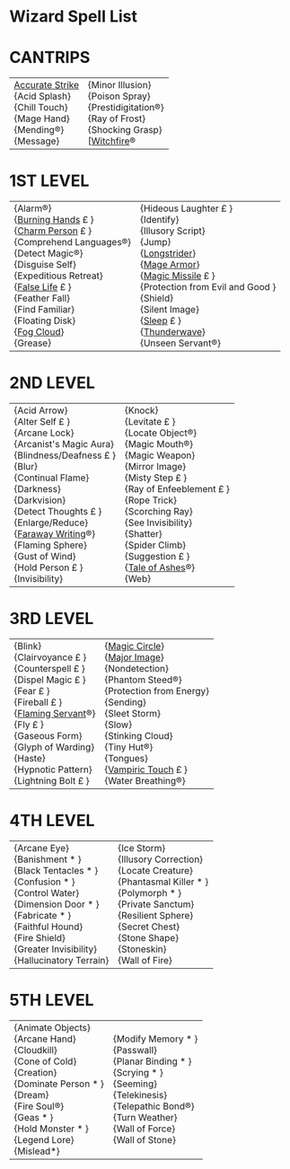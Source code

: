 # Wizard Spell List
# CANTRIPS

|   |   |
|---|---|
|[Accurate Strike](https://skroxiousdm.github.io/SkroxiousDM/6.Spells/Spell%20Descriptions/0%20Cantrips/ACCURATE%20STRIKE)<br>{Acid Splash}<br>{Chill Touch}<br>{Mage Hand}<br>{Mending&reg;}<br>{Message}|{Minor Illusion}<br>{Poison Spray}<br>{Prestidigitation&reg;}<br>{Ray of Frost}<br>{Shocking Grasp}<br>[[Witchfire](https://skroxiousdm.github.io/SkroxiousDM/6.Spells/Spell%20Descriptions/0%20Cantrips/WITCHFIRE)&reg;|

# 1ST LEVEL

|   |   |
|---|---|
{Alarm&reg;}<br>{[Burning Hands](https://skroxiousdm.github.io/SkroxiousDM/6.Spells/Spell%20Descriptions/1st%20Level%20Spells/Burning%20Hands) £ }<br>{[Charm Person](https://skroxiousdm.github.io/SkroxiousDM/6.Spells/Spell%20Descriptions/1st%20Level%20Spells/Charm%20Person) £ }<br>{Comprehend Languages&reg;}<br>{Detect Magic&reg;}<br>{Disguise Self}<br>{Expeditious Retreat}<br>{[False Life](https://skroxiousdm.github.io/SkroxiousDM/6.Spells/Spell%20Descriptions/1st%20Level%20Spells/False%20Life) £ }<br>{Feather Fall}<br>{Find Familiar}<br>{Floating Disk}<br>{[Fog Cloud](https://skroxiousdm.github.io/SkroxiousDM/6.Spells/Spell%20Descriptions/1st%20Level%20Spells/Fog%20Cloud)}<br>{Grease}|{Hideous Laughter £ }<br>{Identify}<br>{Illusory Script}<br>{Jump}<br>{[Longstrider](https://skroxiousdm.github.io/SkroxiousDM/6.Spells/Spell%20Descriptions/1st%20Level%20Spells/Longstrider)}<br>{[Mage Armor](https://skroxiousdm.github.io/SkroxiousDM/6.Spells/Spell%20Descriptions/1st%20Level%20Spells/Mage%20Armor)}<br>{[Magic Missile](https://skroxiousdm.github.io/SkroxiousDM/6.Spells/Spell%20Descriptions/1st%20Level%20Spells/Magic%20Missile) £ }<br>{Protection from Evil and Good  }<br>{Shield}<br>{Silent Image}<br>{[Sleep](https://skroxiousdm.github.io/SkroxiousDM/6.Spells/Spell%20Descriptions/1st%20Level%20Spells/Sleep) £ }<br>{[Thunderwave](https://skroxiousdm.github.io/SkroxiousDM/6.Spells/Spell%20Descriptions/1st%20Level%20Spells/Thunderwave)}<br>{Unseen Servant&reg;}|

# 2ND LEVEL

|   |   |
|---|---|
|{Acid Arrow}<br>{Alter Self £ }<br>{Arcane Lock}<br>{Arcanist's Magic Aura}<br>{Blindness/Deafness £ }<br>{Blur}<br>{Continual Flame}<br>{Darkness}<br>{Darkvision}<br>{Detect Thoughts £ }<br>{Enlarge/Reduce}<br>{[Faraway Writing](https://skroxiousdm.github.io/SkroxiousDM/6.Spells/Spell%20Descriptions/Spell%20Descriptions#faraway-writing)&reg;}<br>{Flaming Sphere}<br>{Gust of Wind}<br>{Hold Person £ }<br>{Invisibility}|{Knock}<br>{Levitate £ }<br>{Locate Object&reg;}<br>{Magic Mouth&reg;}<br>{Magic Weapon}<br>{Mirror Image}<br>{Misty Step £ }<br>{Ray of Enfeeblement £ }<br>{Rope Trick}<br>{Scorching Ray}<br>{See Invisibility}<br>{Shatter}<br>{Spider Climb}<br>{Suggestion £ }<br>{[Tale of Ashes](https://skroxiousdm.github.io/SkroxiousDM/6.Spells/Spell%20Descriptions/2nd_Level_Spells/Tale%20of%20Ashes)&reg;}<br>{Web}|

# 3RD LEVEL

|   |   |
|---|---|
|{Blink}<br>{Clairvoyance £ }<br>{Counterspell £ }<br>{Dispel Magic £ }<br>{Fear £ }<br>{Fireball £ }<br>{[Flaming Servant](https://skroxiousdm.github.io/SkroxiousDM/6.Spells/Spell%20Descriptions/Spell%20Descriptions#flaming-servant)&reg;}<br>{Fly £ }<br>{Gaseous Form}<br>{Glyph of Warding}<br>{Haste}<br>{Hypnotic Pattern}<br>{Lightning Bolt £ }|{[Magic Circle](https://skroxiousdm.github.io/SkroxiousDM/6.Spells/Spell%20Descriptions/Spell%20Descriptions#magic-circle)}<br>{[Major Image](https://skroxiousdm.github.io/SkroxiousDM/6.Spells/Spell%20Descriptions/Spell%20Descriptions#major-image)}<br>{Nondetection}<br>{Phantom Steed&reg;}<br>{Protection from Energy}<br>{Sending}<br>{Sleet Storm}<br>{Slow}<br>{Stinking Cloud}<br>{Tiny Hut&reg;}<br>{Tongues}<br>{[Vampiric Touch](https://skroxiousdm.github.io/SkroxiousDM/6.Spells/Spell%20Descriptions/Spell%20Descriptions#vampiric-touch) £ }<br>{Water Breathing&reg;}|

# 4TH LEVEL

|   |   |
|---|---|
|{Arcane Eye}<br>{Banishment * }<br>{Black Tentacles * }<br>{Confusion * }<br>{Control Water}<br>{Dimension Door * }<br>{Fabricate * }<br>{Faithful Hound}<br>{Fire Shield}<br>{Greater Invisibility}<br>{Hallucinatory Terrain}|{Ice Storm}<br>{Illusory Correction}<br>{Locate Creature}<br>{Phantasmal Killer * }<br>{Polymorph * }<br>{Private Sanctum}<br>{Resilient Sphere}<br>{Secret Chest}<br>{Stone Shape}<br>{Stoneskin}<br>{Wall of Fire}|

# 5TH LEVEL

|   |   |
|---|---|
|{Animate Objects}<br>{Arcane Hand}<br>{Cloudkill}<br>{Cone of Cold}<br>{Creation}<br>{Dominate Person * }<br>{Dream}<br>{Fire Soul&reg;}<br>{Geas * }<br>{Hold Monster * }<br>{Legend Lore}<br>{Mislead*}|{Modify Memory * }<br>{Passwall}<br>{Planar Binding * }<br>{Scrying * }<br>{Seeming}<br>{Telekinesis}<br>{Telepathic Bond&reg;}<br>{Turn Weather}<br>{Wall of Force}<br>{Wall of Stone}|

